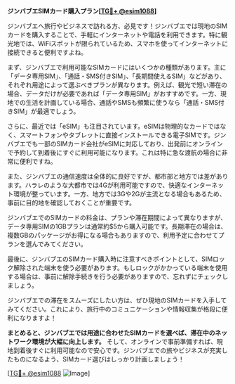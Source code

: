 **ジンバブエSIMカード購入プラン[[TG💪+ @esim1088](https://t.me/s/esim1088)]**

ジンバブエへ旅行やビジネスで訪れる方、必見です！ジンバブエでは現地のSIMカードを購入することで、手軽にインターネットや電話を利用できます。特に観光地では、WiFiスポットが限られているため、スマホを使ってインターネットに接続できると便利ですよね。

まず、ジンバブエで利用可能なSIMカードにはいくつかの種類があります。主に「データ専用SIM」、「通話・SMS付きSIM」、「長期間使えるSIM」などがあり、それぞれ用途によって選ぶべきプランが異なります。例えば、観光で短い滞在の場合、データだけが必要であれば「データ専用SIM」がおすすめです。一方、現地での生活を計画している場合、通話やSMSも頻繁に使うなら「通話・SMS付きSIM」が最適でしょう。

さらに、最近では「eSIM」も注目されています。eSIMは物理的なカードではなく、スマートフォンやタブレットに直接インストールできる電子SIMです。ジンバブエでも一部のSIMカード会社がeSIMに対応しており、出発前にオンラインで予約して到着後にすぐに利用可能になります。これは特に急な渡航の場合に非常に便利ですね。

また、ジンバブエの通信速度は全体的に良好ですが、都市部と地方では差があります。ハラレのような大都市では4Gが利用可能ですので、快適なインターネット環境が整っています。一方、地方では3Gや2Gが主流となる場合もあるため、事前に目的地を確認しておくことが重要です。

ジンバブエでのSIMカードの料金は、プランや滞在期間によって異なりますが、データ専用SIMの1GBプランは通常約$5から購入可能です。長期滞在の場合は、複数GBのパッケージがお得になる場合もありますので、利用予定に合わせてプランを選んでみてください。

最後に、ジンバブエのSIMカード購入時に注意すべきポイントとして、SIMロック解除された端末を使う必要があります。もしロックがかかっている端末を使用する場合は、事前に解除手続きを行う必要がありますので、忘れずにチェックしましょう。

ジンバブエでの滞在をスムーズにしたい方は、ぜひ現地のSIMカードを入手してみてください。これにより、旅行中のコミュニケーションや情報収集が格段に便利になりますよ！

**まとめると、ジンバブエでは用途に合わせたSIMカードを選べば、滞在中のネットワーク環境が大幅に向上します。** そして、オンラインで事前準備すれば、現地到着後すぐに利用可能なので安心です。ジンバブエでの旅やビジネスが充実したものになるよう、SIMカード選びはしっかり計画しましょう！

[[TG💪+ @esim1088](https://t.me/s/esim1088) ![Image](https://i.postimg.cc/Y0z9fWf4/image.png)]